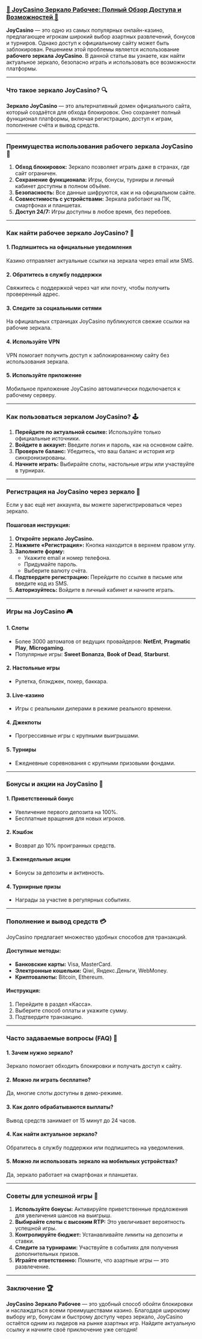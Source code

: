 ### [🎰 JoyCasino Зеркало Рабочее: Полный Обзор Доступа и Возможностей 💎](https://rpc30.call2me.pro/?/ru/registration?apkpop=0\&partner=p24970p3289525p8e5d)

**JoyCasino** — это одно из самых популярных онлайн-казино, предлагающее игрокам широкий выбор азартных развлечений, бонусов и турниров. Однако доступ к официальному сайту может быть заблокирован. Решением этой проблемы является использование **рабочего зеркала JoyCasino**. В данной статье вы узнаете, как найти актуальное зеркало, безопасно играть и использовать все возможности платформы.

***

### Что такое зеркало JoyCasino? 🔍

**Зеркало JoyCasino** — это альтернативный домен официального сайта, который создаётся для обхода блокировок. Оно сохраняет полный функционал платформы, включая регистрацию, доступ к играм, пополнение счёта и вывод средств.

***

### Преимущества использования рабочего зеркала JoyCasino 🚀

1. **Обход блокировок:** Зеркало позволяет играть даже в странах, где сайт ограничен.
2. **Сохранение функционала:** Игры, бонусы, турниры и личный кабинет доступны в полном объёме.
3. **Безопасность:** Все данные шифруются, как и на официальном сайте.
4. **Совместимость с устройствами:** Зеркала работают на ПК, смартфонах и планшетах.
5. **Доступ 24/7:** Игры доступны в любое время, без перебоев.

***

### Как найти рабочее зеркало JoyCasino? 🔑

#### 1. **Подпишитесь на официальные уведомления**

Казино отправляет актуальные ссылки на зеркала через email или SMS.

#### 2. **Обратитесь в службу поддержки**

Свяжитесь с поддержкой через чат или почту, чтобы получить проверенный адрес.

#### 3. **Следите за социальными сетями**

На официальных страницах JoyCasino публикуются свежие ссылки на рабочие зеркала.

#### 4. **Используйте VPN**

VPN помогает получить доступ к заблокированному сайту без использования зеркала.

#### 5. **Используйте приложение**

Мобильное приложение JoyCasino автоматически подключается к рабочему серверу.

***

### Как пользоваться зеркалом JoyCasino? 🕹️

1. **Перейдите по актуальной ссылке:**
   Используйте только официальные источники.
2. **Войдите в аккаунт:**
   Введите логин и пароль, как на основном сайте.
3. **Проверьте баланс:**
   Убедитесь, что ваш баланс и история игр синхронизированы.
4. **Начните играть:**
   Выбирайте слоты, настольные игры или участвуйте в турнирах.

***

### Регистрация на JoyCasino через зеркало 📝

Если у вас ещё нет аккаунта, вы можете зарегистрироваться через зеркало.

#### Пошаговая инструкция:

1. **Откройте зеркало JoyCasino.**
2. **Нажмите «Регистрация»:**
   Кнопка находится в верхнем правом углу.
3. **Заполните форму:**
   * Укажите email и номер телефона.
   * Придумайте пароль.
   * Выберите валюту счёта.
4. **Подтвердите регистрацию:**
   Перейдите по ссылке в письме или введите код из SMS.
5. **Авторизуйтесь:**
   Войдите в личный кабинет и начните играть.

***

### Игры на JoyCasino 🎮

#### 1. **Слоты**

* Более 3000 автоматов от ведущих провайдеров: **NetEnt**, **Pragmatic Play**, **Microgaming**.
* Популярные игры: **Sweet Bonanza**, **Book of Dead**, **Starburst**.

#### 2. **Настольные игры**

* Рулетка, блэкджек, покер, баккара.

#### 3. **Live-казино**

* Игры с реальными дилерами в режиме реального времени.

#### 4. **Джекпоты**

* Прогрессивные игры с крупными выигрышами.

#### 5. **Турниры**

* Ежедневные соревнования с крупными призовыми фондами.

***

### Бонусы и акции на JoyCasino 🎁

#### 1. **Приветственный бонус**

* Увеличение первого депозита на 100%.
* Бесплатные вращения для новых игроков.

#### 2. **Кэшбэк**

* Возврат до 10% проигранных средств.

#### 3. **Еженедельные акции**

* Бонусы за депозиты и активность.

#### 4. **Турнирные призы**

* Награды за участие в регулярных событиях.

***

### Пополнение и вывод средств 💳

JoyCasino предлагает множество удобных способов для транзакций.

#### Доступные методы:

* **Банковские карты:** Visa, MasterCard.
* **Электронные кошельки:** Qiwi, Яндекс.Деньги, WebMoney.
* **Криптовалюты:** Bitcoin, Ethereum.

#### Инструкция:

1. Перейдите в раздел «Касса».
2. Выберите способ оплаты и укажите сумму.
3. Подтвердите транзакцию.

***

### Часто задаваемые вопросы (FAQ) 📝

#### 1. Зачем нужно зеркало?

Зеркало помогает обходить блокировки и получать доступ к сайту.

#### 2. Можно ли играть бесплатно?

Да, многие слоты доступны в демо-режиме.

#### 3. Как долго обрабатываются выплаты?

Вывод средств занимает от 15 минут до 24 часов.

#### 4. Как найти актуальное зеркало?

Обратитесь в службу поддержки или подпишитесь на уведомления.

#### 5. Можно ли использовать зеркало на мобильных устройствах?

Да, зеркало работает на смартфонах и планшетах.

***

### Советы для успешной игры 🔑

1. **Используйте бонусы:** Активируйте приветственные предложения для увеличения шансов на выигрыш.
2. **Выбирайте слоты с высоким RTP:** Это увеличивает вероятность успешной игры.
3. **Контролируйте бюджет:** Устанавливайте лимиты на депозиты и ставки.
4. **Следите за турнирами:** Участвуйте в событиях для получения дополнительных призов.
5. **Играйте ответственно:** Помните, что азартные игры — это развлечение.

***

### Заключение 🏆

**JoyCasino Зеркало Рабочее** — это удобный способ обойти блокировки и наслаждаться всеми преимуществами казино. Благодаря широкому выбору игр, бонусам и быстрому доступу через зеркало, JoyCasino остаётся одним из лидеров на рынке азартных игр. Найдите актуальную ссылку и начните своё приключение уже сегодня!
